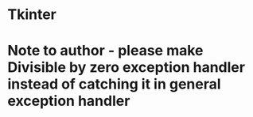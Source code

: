 # Tkinter
# Note to author - please make Divisible by zero exception handler instead of catching it in general exception handler 

